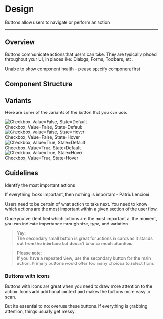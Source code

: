 
# Design

Buttons allow users to navigate or perform an action

---

## Overview

Buttons communicate actions that users can take. They are typically placed throughout your UI, in places like: Dialogs, Forms, Toolbars, etc.

Unable to show component health - please specify component first

## Component Structure

## Variants

Here are some of the variants of the button that you can use.

  
![Checkbox, Value=False, State=Default](https://studio-assets.supernova.io/design-systems/18526/7808add7-4465-49dc-822f-3077f9f488df.png)  
Checkbox, Value=False, State=Default  
![Checkbox, Value=False, State=Hover](https://studio-assets.supernova.io/design-systems/18526/4391ac0c-7835-4606-81d9-56920933ce61.png)  
Checkbox, Value=False, State=Hover  
![Checkbox, Value=True, State=Default](https://studio-assets.supernova.io/design-systems/18526/9363cea4-1c16-448f-9803-70f9342aa15c.png)  
Checkbox, Value=True, State=Default  
![Checkbox, Value=True, State=Hover](https://studio-assets.supernova.io/design-systems/18526/9fc1a48f-f293-43f3-8d88-a542431f0828.png)  
Checkbox, Value=True, State=Hover  


## Guidelines

Identify the most important actions

If everything looks important, then nothing is important - Patric Lencioni

Users need to be certain of what action to take next. You need to know which actions are the most important within a given section of the user flow.

Once you’ve identified which actions are the most important at the moment, you can indicate importance through size, type, and variation.

> Yay:  
> The secondary small button is great for actions in cards as it stands out from the interface but doesn’t take so much attention.

> Please note:  
> If you have a repeated view, use the secondary button for the main action. Primary buttons would offer too many choices to select from.

### Buttons with icons

Buttons with icons are great when you need to draw more attention to the action. Icons add additional context and makes the buttons more easy to scan.

But it’s essential to not overuse these buttons. If everything is grabbing attention, things usually get messy.